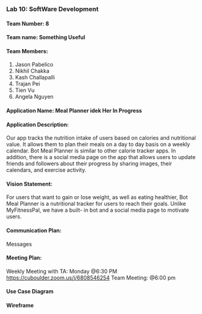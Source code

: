 ### Lab 10: SoftWare Development

#### Team Number: 8

#### Team name: Something Useful

#### Team Members:
1. Jason Pabelico 
2. Nikhil Chakka
3. Kash Challapalli
4. Trajan Pei
5. Tien Vu
6. Angela Nguyen 

#### Application Name: Meal Planner idek Her In Progress

#### Application Description: 
Our app tracks the nutrition intake of users based on calories and nutritional value. It allows them to plan their meals on a day to day basis on a weekly calendar. Bot Meal Planner is similar to other calorie tracker apps.
In addition, there is a social media page on the app that allows users to update friends and followers about their progress by sharing images, their calendars, and exercise activity.

#### Vision Statement: 
For users that want to gain or lose weight, as well as eating healthier, Bot Meal Planner is a nutritional tracker for users to reach their goals. Unlike MyFitnessPal, we have a built- in bot and a social media page to motivate users.

#### Communication Plan: 
Messages

#### Meeting Plan:
Weekly Meeting with TA: Monday @6:30 PM https://cuboulder.zoom.us/j/6808546254
Team Meeting: @6:00 pm

#### Use Case Diagram


#### Wireframe







